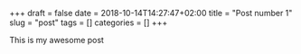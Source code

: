 +++
draft = false
date = 2018-10-14T14:27:47+02:00
title = "Post number 1"
slug = "post"
tags = []
categories = []
+++

This is my awesome post